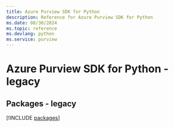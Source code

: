 ```yaml
---
title: Azure Purview SDK for Python
description: Reference for Azure Purview SDK for Python
ms.date: 08/30/2024
ms.topic: reference
ms.devlang: python
ms.service: purview
---
```

# Azure Purview SDK for Python - legacy
## Packages - legacy
[!INCLUDE [packages](purview-index.md)]